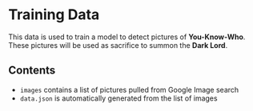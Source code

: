 # Training Data

This data is used to train a model to detect pictures of **You-Know-Who**.
These pictures will be used as sacrifice to summon the **Dark Lord**.

## Contents

- `images` contains a list of pictures pulled from Google Image search
- `data.json` is automatically generated from the list of images
